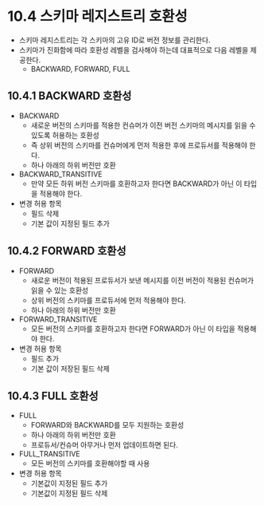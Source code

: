 # 10.4 스키마 레지스트리 호환성

- 스키마 레지스트리는 각 스키마의 고유 ID로 버전 정보를 관리한다.
- 스키마가 진화함에 따라 호환성 레벨을 검사해야 하는데 대표적으로 다음 레벨을 제공한다.
    - BACKWARD, FORWARD, FULL

## 10.4.1 BACKWARD 호환성

- BACKWARD
    - 새로운 버전의 스키마를 적용한 컨슈머가 이전 버전 스키마의 메시지를 읽을 수 있도록 허용하는 호환성
    - 즉 상위 버전의 스키마를 컨슈머에게 먼저 적용한 후에 프로듀서를 적용해야 한다.
    - 하나 아래의 하위 버전만 호환
- BACKWARD_TRANSITIVE
    - 만약 모든 하위 버전 스키마를 호환하고자 한다면 BACKWARD가 아닌 이 타입을 적용해야 한다.
- 변경 허용 항목
    - 필드 삭제
    - 기본 값이 지정된 필드 추가

## 10.4.2 FORWARD 호환성

- FORWARD
    - 새로운 버전이 적용된 프로듀서가 보낸 메시지를 이전 버전이 적용된 컨슈머가 읽을 수 있는 호환성
    - 상위 버전의 스키마를 프로듀서에 먼저 적용해야 한다.
    - 하나 아래의 하위 버전만 호환
- FORWARD_TRANSITIVE
    - 모든 버전의 스키마를 호환하고자 한다면 FORWARD가 아닌 이 타입을 적용해야 한다.
- 변경 허용 항목
    - 필드 추가
    - 기본 값이 저장된 필드 삭제

## 10.4.3 FULL 호환성

- FULL
    - FORWARD와 BACKWARD를 모두 지원하는 호환성
    - 하나 아래의 하위 버전만 호환
    - 프로듀서/컨슈머 아무거나 먼저 업데이트하면 된다.
- FULL_TRANSITIVE
    - 모든 버전의 스키마를 호환해야할 때 사용
- 변경 허용 항목
    - 기본값이 지정된 필드 추가
    - 기본값이 지정된 필드 삭제
